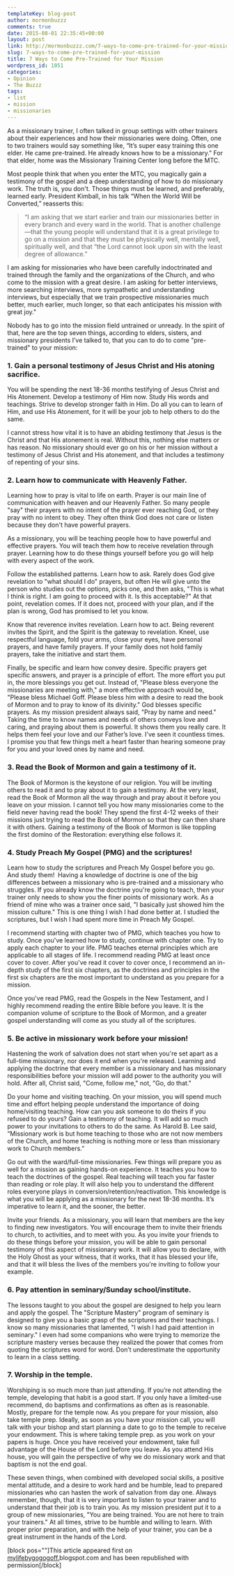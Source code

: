```yaml
---
templateKey: blog-post
author: mormonbuzzz
comments: true
date: 2015-08-01 22:35:45+00:00
layout: post
link: http://mormonbuzzz.com/7-ways-to-come-pre-trained-for-your-mission/
slug: 7-ways-to-come-pre-trained-for-your-mission
title: 7 Ways to Come Pre-Trained for Your Mission
wordpress_id: 1051
categories:
- Opinion
- The Buzzz
tags:
- list
- mission
- missionaries
---
```


As a missionary trainer, I often talked in group settings with other trainers about their experiences and how their missionaries were doing. Often, one to two trainers would say something like, “It’s super easy training this one elder. He came pre-trained. He already knows how to be a missionary." For that elder, home was the Missionary Training Center long before the MTC.

Most people think that when you enter the MTC, you magically gain a testimony of the gospel and a deep understanding of how to do missionary work. The truth is, you don't. Those things must be learned, and preferably, learned early. President Kimball, in his talk “When the World Will be Converted,” reasserts this:


<blockquote>“I am asking that we start earlier and train our missionaries better in every branch and every ward in the world. That is another challenge—that the young people will understand that it is a great privilege to go on a mission and that they must be physically well, mentally well, spiritually well, and that “the Lord cannot look upon sin with the least degree of allowance.”</blockquote>


I am asking for missionaries who have been carefully indoctrinated and trained through the family and the organizations of the Church, and who come to the mission with a great desire. I am asking for better interviews, more searching interviews, more sympathetic and understanding interviews, but especially that we train prospective missionaries much better, much earlier, much longer, so that each anticipates his mission with great joy."

Nobody has to go into the mission field untrained or unready. In the spirit of that, here are the top seven things, according to elders, sisters, and missionary presidents I’ve talked to, that you can to do to come "pre-trained" to your mission:


### 1. Gain a personal testimony of Jesus Christ and His atoning sacrifice.




You will be spending the next 18-36 months testifying of Jesus Christ and His Atonement. Develop a testimony of Him now. Study His words and teachings. Strive to develop stronger faith in Him. Do all you can to learn of Him, and use His Atonement, for it will be your job to help others to do the same.

I cannot stress how vital it is to have an abiding testimony that Jesus is the Christ and that His atonement is real. Without this, nothing else matters or has reason. No missionary should ever go on his or her mission without a testimony of Jesus Christ and His atonement, and that includes a testimony of repenting of your sins.


### 2. Learn how to communicate with Heavenly Father.




Learning how to pray is vital to life on earth. Prayer is our main line of communication with heaven and our Heavenly Father. So many people "say" their prayers with no intent of the prayer ever reaching God, or they pray with no intent to obey. They often think God does not care or listen because they don't have powerful prayers.

As a missionary, you will be teaching people how to have powerful and effective prayers. You will teach them how to receive revelation through prayer. Learning how to do these things yourself before you go will help with every aspect of the work.

Follow the established patterns. Learn how to ask. Rarely does God give revelation to "what should I do" prayers, but often He will give unto the person who studies out the options, picks one, and then asks, "This is what I think is right. I am going to proceed with it. Is this acceptable?" At that point, revelation comes. If it does not, proceed with your plan, and if the plan is wrong, God has promised to let you know.

Know that reverence invites revelation. Learn how to act. Being reverent invites the Spirit, and the Spirit is the gateway to revelation. Kneel, use respectful language, fold your arms, close your eyes, have personal prayers, and have family prayers. If your family does not hold family prayers, take the initiative and start them.

Finally, be specific and learn how convey desire. Specific prayers get specific answers, and prayer is a principle of effort. The more effort you put in, the more blessings you get out. Instead of, "Please bless everyone the missionaries are meeting with," a more effective approach would be, "Please bless Michael Goff. Please bless him with a desire to read the book of Mormon and to pray to know of its divinity." God blesses specific prayers. As my mission president always said, "Pray by name and need." Taking the time to know names and needs of others conveys love and caring, and praying about them is powerful. It shows them you really care. It helps them feel your love and our Father’s love. I've seen it countless times. I promise you that few things melt a heart faster than hearing someone pray for you and your loved ones by name and need.


### 3. Read the Book of Mormon and gain a testimony of it.




The Book of Mormon is the keystone of our religion. You will be inviting others to read it and to pray about it to gain a testimony. At the very least, read the Book of Mormon all the way through and pray about it before you leave on your mission. I cannot tell you how many missionaries come to the field never having read the book! They spend the first 4-12 weeks of their missions just trying to read the Book of Mormon so that they can then share it with others. Gaining a testimony of the Book of Mormon is like toppling the first domino of the Restoration: everything else follows it.


### 4. Study Preach My Gospel (PMG) and the scriptures!




Learn how to study the scriptures and Preach My Gospel before you go. And study them!  Having a knowledge of doctrine is one of the big differences between a missionary who is pre-trained and a missionary who struggles. If you already know the doctrine you're going to teach, then your trainer only needs to show you the finer points of missionary work. As a friend of mine who was a trainer once said, "I basically just showed him the mission culture." This is one thing I wish I had done better at. I studied the scriptures, but I wish I had spent more time in Preach My Gospel.

I recommend starting with chapter two of PMG, which teaches you how to study. Once you've learned how to study, continue with chapter one. Try to apply each chapter to your life. PMG teaches eternal principles which are applicable to all stages of life. I recommend reading PMG at least once cover to cover. After you've read it cover to cover once, I recommend an in-depth study of the first six chapters, as the doctrines and principles in the first six chapters are the most important to understand as you prepare for a mission.

Once you've read PMG, read the Gospels in the New Testament, and I highly recommend reading the entire Bible before you leave. It is the companion volume of scripture to the Book of Mormon, and a greater gospel understanding will come as you study all of the scriptures.


### 5. Be active in missionary work before your mission!




Hastening the work of salvation does not start when you're set apart as a full-time missionary, nor does it end when you're released. Learning and applying the doctrine that every member is a missionary and has missionary responsibilities before your mission will add power to the authority you will hold. After all, Christ said, "Come, follow me," not, "Go, do that."

Do your home and visiting teaching. On your mission, you will spend much time and effort helping people understand the importance of doing home/visiting teaching. How can you ask someone to do theirs if you refused to do yours? Gain a testimony of teaching. It will add so much power to your invitations to others to do the same. As Harold B. Lee said, “Missionary work is but home teaching to those who are not now members of the Church, and home teaching is nothing more or less than missionary work to Church members.”

Go out with the ward/full-time missionaries. Few things will prepare you as well for a mission as gaining hands-on experience. It teaches you how to teach the doctrines of the gospel. Real teaching will teach you far faster than reading or role play. It will also help you to understand the different roles everyone plays in conversion/retention/reactivation. This knowledge is what you will be applying as a missionary for the next 18-36 months. It’s imperative to learn it, and the sooner, the better.

Invite your friends. As a missionary, you will learn that members are the key to finding new investigators. You will encourage them to invite their friends to church, to activities, and to meet with you. As you invite your friends to do these things before your mission, you will be able to gain personal testimony of this aspect of missionary work. It will allow you to declare, with the Holy Ghost as your witness, that it works, that it has blessed your life, and that it will bless the lives of the members you're inviting to follow your example.


### 6. Pay attention in seminary/Sunday school/institute.




The lessons taught to you about the gospel are designed to help you learn and apply the gospel. The "Scripture Mastery" program of seminary is designed to give you a basic grasp of the scriptures and their teachings. I know so many missionaries that lamented, "I wish I had paid attention in seminary." I even had some companions who were trying to memorize the scripture mastery verses because they realized the power that comes from quoting the scriptures word for word. Don’t underestimate the opportunity to learn in a class setting.


### 7. Worship in the temple.




Worshiping is so much more than just attending. If you’re not attending the temple, developing that habit is a good start. If you only have a limited-use recommend, do baptisms and confirmations as often as is reasonable. Mostly, prepare for the temple now. As you prepare for your mission, also take temple prep. Ideally, as soon as you have your mission call, you will talk with your bishop and start planning a date to go to the temple to receive your endowment. This is where taking temple prep. as you work on your papers is huge. Once you have received your endowment, take full advantage of the House of the Lord before you leave. As you attend His house, you will gain the perspective of why we do missionary work and that baptism is not the end goal.

These seven things, when combined with developed social skills, a positive mental attitude, and a desire to work hard and be humble, lead to prepared missionaries who can hasten the work of salvation from day one. Always remember, though, that it is very important to listen to your trainer and to understand that their job is to train you. As my mission president put it to a group of new missionaries, "You are being trained. You are not here to train your trainers." At all times, strive to be humble and willing to learn. With proper prior preparation, and with the help of your trainer, you can be a great instrument in the hands of the Lord.


[block pos=""]This article appeared first on [mylifebygogogoff.](http://mylifebygogogoff.blogspot.com/2015/04/ways-to-come-pre-trained-for-your-mission.html)blogspot.com and has been republished with permission[/block]
